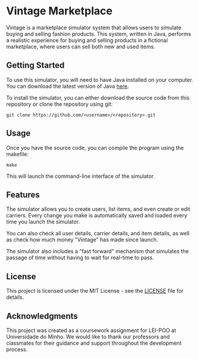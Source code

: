 # Vintage Marketplace

Vintage is a marketplace simulator system that allows users to simulate buying and selling fashion products. This system, written in Java, performs a realistic experience for buying and selling products in a fictional marketplace, where users can sell both new and used items.

## Getting Started

To use this simulator, you will need to have Java installed on your computer. You can download the latest version of Java [here](https://www.java.com/en/download/).

To install the simulator, you can either download the source code from this repository or clone the repository using git:

```
git clone https://github.com/<username>/<repository>.git
```

## Usage

Once you have the source code, you can compile the program using the makefile:

```
make
```

This will launch the command-line interface of the simulator.

## Features

The simulator allows you to create users, list items, and even create or edit carriers. Every change you make is automatically saved and loaded every time you launch the simulator.

You can also check all user details, carrier details, and item details, as well as check how much money "Vintage" has made since launch.

The simulator also includes a "fast forward" mechanism that simulates the passage of time without having to wait for real-time to pass.

## License

This project is licensed under the MIT License - see the [LICENSE](LICENSE) file for details.

## Acknowledgments

This project was created as a coursework assignment for LEI-POO at Universidade do Minho. We would like to thank our professors and classmates for their guidance and support throughout the development process.